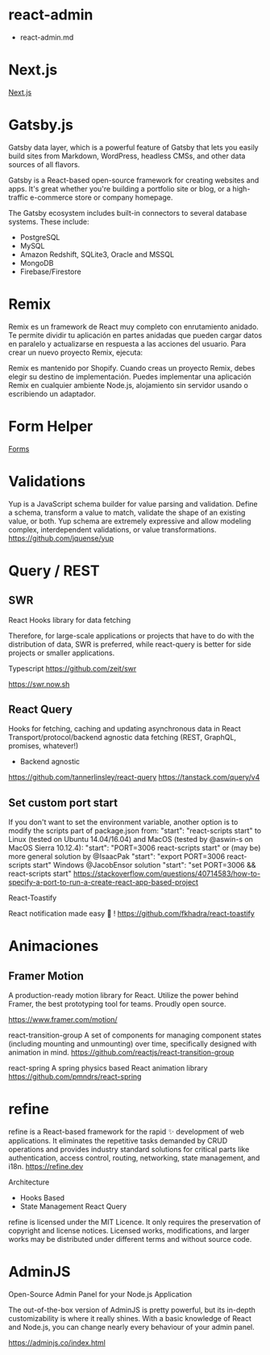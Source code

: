 # react-admin

- react-admin.md


# Next.js
 
[Next.js](Next.js.md)


# Gatsby.js

Gatsby data layer, which is a powerful feature of Gatsby that lets you easily build sites from Markdown, WordPress, headless CMSs, and other data sources of all flavors.

Gatsby is a React-based open-source framework for creating websites and apps. It's great whether you're building a portfolio site or blog, or a high-traffic e-commerce store or company homepage.


The Gatsby ecosystem includes built-in connectors to several database systems. These include:

-    PostgreSQL
-    MySQL
-    Amazon Redshift, SQLite3, Oracle and MSSQL
-    MongoDB
-    Firebase/Firestore

# Remix 

Remix es un framework de React muy completo con enrutamiento anidado. Te permite dividir tu aplicación en partes anidadas que pueden cargar datos en paralelo y actualizarse en respuesta a las acciones del usuario. Para crear un nuevo proyecto Remix, ejecuta:

Remix es mantenido por Shopify. Cuando creas un proyecto Remix, debes elegir su destino de implementación. Puedes implementar una aplicación Remix en cualquier ambiente Node.js, alojamiento sin servidor usando o escribiendo un adaptador.


# Form Helper

[Forms](form.md)



# Validations

Yup is a JavaScript schema builder for value parsing and validation. Define a schema, transform a value to match, validate the shape of an existing value, or both. Yup schema are extremely expressive and allow modeling complex, interdependent validations, or value transformations.
https://github.com/jquense/yup


# Query / REST


## SWR

React Hooks library for data fetching

Therefore, for large-scale applications or projects that have to do with the distribution of data, SWR is preferred, while react-query is better for side projects or smaller applications.

Typescript
https://github.com/zeit/swr

https://swr.now.sh

## React Query

Hooks for fetching, caching and updating asynchronous data in React
Transport/protocol/backend agnostic data fetching (REST, GraphQL, promises, whatever!)

-  Backend agnostic

https://github.com/tannerlinsley/react-query
https://tanstack.com/query/v4


## Set custom port start
If you don't want to set the environment variable, another option is to modify the scripts part of package.json from:
"start": "react-scripts start"
to
Linux (tested on Ubuntu 14.04/16.04) and MacOS (tested by @aswin-s on MacOS Sierra 10.12.4):
"start": "PORT=3006 react-scripts start"
or (may be) more general solution by @IsaacPak
"start": "export PORT=3006 react-scripts start"
Windows @JacobEnsor solution
"start": "set PORT=3006 && react-scripts start"
https://stackoverflow.com/questions/40714583/how-to-specify-a-port-to-run-a-create-react-app-based-project




React-Toastify

React notification made easy 🚀 ! 
https://github.com/fkhadra/react-toastify


# Animaciones

## Framer Motion

A production-ready motion library for React. Utilize the power behind Framer, the best prototyping tool for teams. Proudly open source.

https://www.framer.com/motion/

react-transition-group
A set of components for managing component states (including mounting and unmounting) over time, specifically designed with animation in mind.
https://github.com/reactjs/react-transition-group

react-spring
A spring physics based React animation library
https://github.com/pmndrs/react-spring

# refine 

refine is a React-based framework for the rapid ✨ development of web applications. It eliminates the repetitive tasks demanded by CRUD operations and provides industry standard solutions for critical parts like authentication, access control, routing, networking, state management, and i18n.
https://refine.dev


Architecture	
- Hooks Based 
- State Management	React Query


refine is licensed under the MIT Licence. It only requires the preservation of copyright and license notices. Licensed works, modifications, and larger works may be distributed under different terms and without source code.

# AdminJS 

Open-Source Admin Panel for your Node.js Application

The out-of-the-box version of AdminJS is pretty powerful, but its in-depth customizability is where it really shines. With a basic knowledge of React and Node.js, you can change nearly every behaviour of your admin panel.

https://adminjs.co/index.html